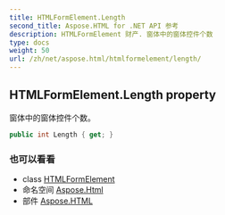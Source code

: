 ```yaml
---
title: HTMLFormElement.Length
second_title: Aspose.HTML for .NET API 参考
description: HTMLFormElement 财产. 窗体中的窗体控件个数
type: docs
weight: 50
url: /zh/net/aspose.html/htmlformelement/length/
---
```

## HTMLFormElement.Length property

窗体中的窗体控件个数。

```csharp
public int Length { get; }
```

### 也可以看看

* class [HTMLFormElement](../)
* 命名空间 [Aspose.Html](../../htmlformelement/)
* 部件 [Aspose.HTML](../../../)


